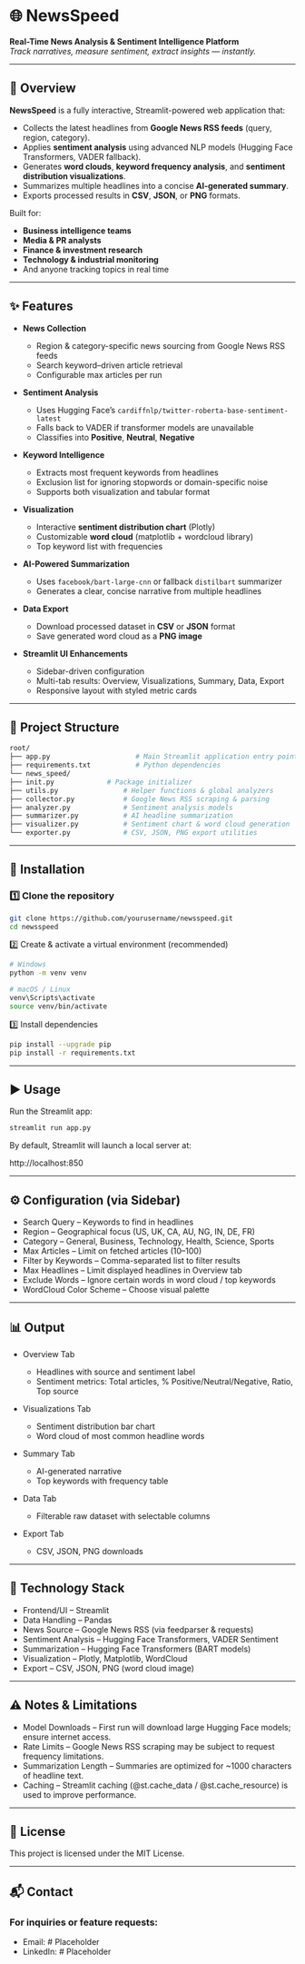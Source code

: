 # 🌐 NewsSpeed

**Real-Time News Analysis & Sentiment Intelligence Platform**  
*Track narratives, measure sentiment, extract insights — instantly.*

---

## 📌 Overview

**NewsSpeed** is a fully interactive, Streamlit-powered web application that:
- Collects the latest headlines from **Google News RSS feeds** (query, region, category).
- Applies **sentiment analysis** using advanced NLP models (Hugging Face Transformers, VADER fallback).
- Generates **word clouds**, **keyword frequency analysis**, and **sentiment distribution visualizations**.
- Summarizes multiple headlines into a concise **AI-generated summary**.
- Exports processed results in **CSV**, **JSON**, or **PNG** formats.

Built for:
- **Business intelligence teams**
- **Media & PR analysts**
- **Finance & investment research**
- **Technology & industrial monitoring**
- And anyone tracking topics in real time

---

## ✨ Features

- **News Collection**  
  - Region & category-specific news sourcing from Google News RSS feeds  
  - Search keyword–driven article retrieval  
  - Configurable max articles per run  

- **Sentiment Analysis**  
  - Uses Hugging Face’s `cardiffnlp/twitter-roberta-base-sentiment-latest`  
  - Falls back to VADER if transformer models are unavailable  
  - Classifies into **Positive**, **Neutral**, **Negative**  

- **Keyword Intelligence**  
  - Extracts most frequent keywords from headlines  
  - Exclusion list for ignoring stopwords or domain-specific noise  
  - Supports both visualization and tabular format  

- **Visualization**  
  - Interactive **sentiment distribution chart** (Plotly)  
  - Customizable **word cloud** (matplotlib + wordcloud library)  
  - Top keyword list with frequencies  

- **AI-Powered Summarization**  
  - Uses `facebook/bart-large-cnn` or fallback `distilbart` summarizer  
  - Generates a clear, concise narrative from multiple headlines  

- **Data Export**  
  - Download processed dataset in **CSV** or **JSON** format  
  - Save generated word cloud as a **PNG image**  

- **Streamlit UI Enhancements**  
  - Sidebar-driven configuration  
  - Multi-tab results: Overview, Visualizations, Summary, Data, Export  
  - Responsive layout with styled metric cards  

---

## 📂 Project Structure

```bash
root/
├── app.py                     # Main Streamlit application entry point
├── requirements.txt           # Python dependencies
└── news_speed/
├── init.py             # Package initializer
├── utils.py                # Helper functions & global analyzers
├── collector.py            # Google News RSS scraping & parsing
├── analyzer.py             # Sentiment analysis models
├── summarizer.py           # AI headline summarization
├── visualizer.py           # Sentiment chart & word cloud generation
└── exporter.py             # CSV, JSON, PNG export utilities
```

---

## 🚀 Installation

### 1️⃣ Clone the repository
```bash
git clone https://github.com/yourusername/newsspeed.git
cd newsspeed
```
2️⃣ Create & activate a virtual environment (recommended)
```bash
# Windows
python -m venv venv

# macOS / Linux
venv\Scripts\activate
source venv/bin/activate
```
3️⃣ Install dependencies
```bash
pip install --upgrade pip
pip install -r requirements.txt
```
___

## ▶️ Usage

Run the Streamlit app:
```bash
streamlit run app.py
```
By default, Streamlit will launch a local server at:

http://localhost:850

___

## ⚙️ Configuration (via Sidebar)

-	Search Query – Keywords to find in headlines
-	Region – Geographical focus (US, UK, CA, AU, NG, IN, DE, FR)
-	Category – General, Business, Technology, Health, Science, Sports
-	Max Articles – Limit on fetched articles (10–100)
-	Filter by Keywords – Comma-separated list to filter results
-	Max Headlines – Limit displayed headlines in Overview tab
-	Exclude Words – Ignore certain words in word cloud / top keywords
-	WordCloud Color Scheme – Choose visual palette

___

## 📊 Output

- Overview Tab
  - Headlines with source and sentiment label
  - Sentiment metrics: Total articles, % Positive/Neutral/Negative, Ratio, Top source

- Visualizations Tab
  - Sentiment distribution bar chart
  - Word cloud of most common headline words

- Summary Tab
  - AI-generated narrative
  - Top keywords with frequency table

- Data Tab
  - Filterable raw dataset with selectable columns

- Export Tab
  - CSV, JSON, PNG downloads

___

## 🧠 Technology Stack

- Frontend/UI – Streamlit
- Data Handling – Pandas
- News Source – Google News RSS (via feedparser & requests)
- Sentiment Analysis – Hugging Face Transformers, VADER Sentiment
- Summarization – Hugging Face Transformers (BART models)
- Visualization – Plotly, Matplotlib, WordCloud
- Export – CSV, JSON, PNG (word cloud image)

___

## ⚠️ Notes & Limitations

- Model Downloads – First run will download large Hugging Face models; ensure internet access.
- Rate Limits – Google News RSS scraping may be subject to request frequency limitations.
- Summarization Length – Summaries are optimized for ~1000 characters of headline text.
- Caching – Streamlit caching (@st.cache_data / @st.cache_resource) is used to improve performance.

___

## 📜 License

This project is licensed under the MIT License.

___

## 📬 Contact

### For inquiries or feature requests:
- Email: # Placeholder
- LinkedIn: # Placeholder